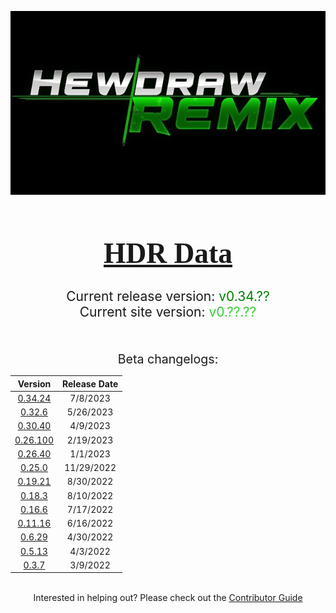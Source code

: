 <p style="text-align:center">
<img src=./images/HDRLogo.jpeg>
</img>
</p>

<h1 style="text-align:center;font-size:325%;font-family:Verdana">
<u>HDR Data</u>
</h1>
<div style="text-align:center;font-size:150%">
Current release version: <span style="color:green">v0.34.??</span>
</div>
<div style="text-align:center;font-size:150%">
Current site version: <span style="color:limegreen">v0.??.??</span>
</div>
<br><br><br>
<div style="text-align:center;font-size:140%">
Beta changelogs:<br>
</div>
<table class="charTable" style="text-align:center;width:50%">
  <thead>
    <tr>
      <th colspan="1">Version</th>
      <th colspan="1">Release Date</th>
    </tr>
  </thead>
  <tbody>
    <tr>
      <td><a href="https://docs.google.com/document/d/1jy-1a4FJ-M5ibwGJI4k8PIEkmCM7XIvwYBB9SXZrF5A">0.34.24</a></td>
      <td>7/8/2023</td>
    </tr>
    <tr>
      <td><a href="https://docs.google.com/document/d/1gnO06dYaOFGamMeVHKJE9ZFrWzE9KcodmqU2NsWx7Lw">0.32.6</a></td>
      <td>5/26/2023</td>
    </tr>
    <tr>
      <td><a href="https://docs.google.com/document/d/1rWgSBXDgdKZLIV9kvXUEqhF0WPvLeQBR8fXWe9pFf7o">0.30.40</a></td>
      <td>4/9/2023</td>
    </tr>
    <tr>
      <td><a href="https://docs.google.com/document/d/1Vtuvw-Z_Cbbbpsia1BRZEhzvQPbnxUeMyXP2U6upugw">0.26.100</a></td>
      <td>2/19/2023</td>
    </tr>
    <tr>
      <td><a href="https://docs.google.com/document/d/1kFUdtKlywRh4TX32iqGMDzsuw_M8C4NOXzBHe2z5NTw">0.26.40</a></td>
      <td>1/1/2023</td>
    </tr>
    <tr>
      <td><a href="https://docs.google.com/document/d/1dSgmUu0znj9P9b5tRcnhHpPKlXRkzdjLiFZXZVR2edw">0.25.0</a></td>
      <td>11/29/2022</td>
    </tr>
    <tr>
      <td><a href="https://docs.google.com/document/d/17eVixEvpf0bLiXJyZ_Dr6_KZYYoq9iqPLWSDnfvjok8">0.19.21</a></td>
      <td>8/30/2022</td>
    </tr>
    <tr>
      <td><a href="https://docs.google.com/document/d/15pvGfNE1FuJzc0dyRnhJLo0qY3r-DpGO0eN2m56hY9Q">0.18.3</a></td>
      <td>8/10/2022</td>
    </tr>
    <tr>
      <td><a href="https://docs.google.com/document/d/16etQZs-2enPSjHGai9Al-nr0ii0FmXk9rfWBv86ftSo">0.16.6</a></td>
      <td>7/17/2022</td>
    </tr>
    <tr>
      <td><a href="https://docs.google.com/document/d/1HP8cJTJXzVnvhKGcFbUbuWR1skcVu6AlIC1K-Wf3tNU">0.11.16</a></td>
      <td>6/16/2022</td>
    </tr>
    <tr>
      <td><a href="https://pastebin.com/CRPyiD5h">0.6.29</a></td>
      <td>4/30/2022</td>
    </tr>
    <tr>
      <td><a href="https://pastebin.com/3AaxgyuD">0.5.13</a></td>
      <td>4/3/2022</td>
    </tr>
    <tr>
      <td><a href="https://pastebin.com/Xn3MeKRU">0.3.7</a></td>
      <td>3/9/2022</td>
    </tr>
  </tbody>
</table>
<br>
<div style="text-align:center;font-size:100%">
Interested in helping out? Please check out the <a href="./information/contribguide.md">Contributor Guide</b>
</div>